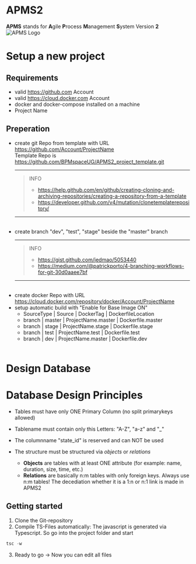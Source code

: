 # APMS2

**APMS** stands for **A**gile **P**rocess **M**anagement **S**ystem Version **2**
![APMS Logo](http://www.bpmspace.com/assets/img/BPMspace_APMS.png)

# Setup a new project
## Requirements
* valid https://github.com Account
* valid https://cloud.docker.com Account
* docker and docker-compose installed on a machine
* Project Name
## Preperation 
* create git Repo from template with URL https://github.com/Account/ProjectName
<br> Template Repo is https://github.com/BPMspaceUG/APMS2_project_template.git
<br><hr> 
  > INFO 
  > * https://help.github.com/en/github/creating-cloning-and-archiving-repositories/creating-a-repository-from-a-template
  > * https://developer.github.com/v4/mutation/clonetemplaterepository/
  <hr><br>
* create branch "dev", "test", "stage" beside the "master" branch
  <br><hr> 
  > INFO 
  > * https://gist.github.com/jedmao/5053440
  > * https://medium.com/@patrickporto/4-branching-workflows-for-git-30d0aaee7bf
  <hr><br>
* create docker Repo with URL https://cloud.docker.com/repository/docker/Account/ProjectName
* setup automatic build with "Enable for Base Image ON"<br>
  * SourceType | Source | DockerTag | DockerfileLocation<br>
  * branch | master | ProjectName.master | Dockerfile.master<br>
  * branch | stage | ProjectName.stage | Dockerfile.stage<br>
  * branch | test | ProjectName.test | Dockerfile.test<br>
  * branch | dev | ProjectName.master | Dockerfile.dev<br>
  <br>
# Design Database
# Database Design Principles
- Tables must have only ONE Primary Column (no split primarykeys allowed)
- Tablename must contain only this Letters: "A-Z", "a-z" and "_"
- The columnname "state_id" is reserved and can NOT be used

- The structure must be structured via *objects* or *relations*
  - **Objects** are tables with at least ONE attribute (for example: name, duration, size, time, etc.)
  - **Relations** are basically n:m tables with only foreign keys. Always use n:m tables! The decediation whether it is a 1:n or n:1 link is made in APMS2

## Getting started

1. Clone the Git-repository
2. Compile TS-Files automatically: The javascript is generated via Typescript. So go into the project folder and start
```javascript
tsc -w
```
3. Ready to go -> Now you can edit all files
